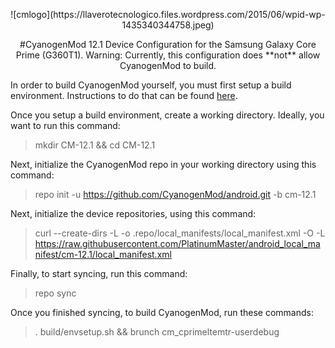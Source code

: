 <p align="center">
![cmlogo](https://llaverotecnologico.files.wordpress.com/2015/06/wpid-wp-1435340344758.jpeg)
<p align="center">
#CyanogenMod 12.1 Device Configuration for the Samsung Galaxy Core Prime (G360T1).
Warning: Currently, this configuration does **not** allow CyanogenMod to build.

In order to build CyanogenMod yourself, you must first setup a build environment. Instructions to do that can be found [here](https://source.android.com/source/initializing.html).


Once you setup a build environment, create a working directory. Ideally, you want to run this command:
> mkdir CM-12.1 && cd CM-12.1

Next, initialize the CyanogenMod repo in your working directory using this command:
> repo init -u https://github.com/CyanogenMod/android.git -b cm-12.1

Next, initialize the device repositories, using this command:
> curl --create-dirs -L -o .repo/local_manifests/local_manifest.xml -O -L https://raw.githubusercontent.com/PlatinumMaster/android_local_manifest/cm-12.1/local_manifest.xml

Finally, to start syncing, run this command:
> repo sync


Once you finished syncing, to build CyanogenMod, run these commands:
> . build/envsetup.sh && brunch cm_cprimeltemtr-userdebug
